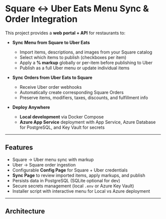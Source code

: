 # Square ↔ Uber Eats Menu Sync & Order Integration

This project provides a **web portal + API** for restaurants to:

- **Sync Menu from Square to Uber Eats**
  - Import items, descriptions, and images from your Square catalog
  - Select which items to publish (checkboxes per item)
  - Apply a **% markup** globally or per-item before publishing to Uber
  - Publish as a full Uber menu or update individual items

- **Sync Orders from Uber Eats to Square**
  - Receive Uber order webhooks
  - Automatically create corresponding Square Orders
  - Preserve items, modifiers, taxes, discounts, and fulfillment info

- **Deploy Anywhere**
  - **Local development** via Docker Compose
  - **Azure App Service** deployment with App Service, Azure Database for PostgreSQL, and Key Vault for secrets

---

## Features

- Square → Uber menu sync with markup  
- Uber → Square order ingestion  
- Configurable **Config Page** for Square + Uber credentials  
- **Sync Page** to review imported items, apply markups, and publish  
- Persists data in PostgreSQL (SQLite optional for dev)  
- Secure secrets management (local `.env` or Azure Key Vault)  
- Installer script with interactive menu for Local vs Azure deployment  

---

## Architecture

